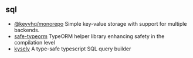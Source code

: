 ## sql

- [@keyvhq/monorepo](https://github.com/microlinkhq/keyv) Simple key-value storage with support for multiple backends.
- [safe-typeorm](https://github.com/samchon/safe-typeorm) TypeORM helper library enhancing safety in the compilation level
- [kysely](https://github.com/koskimas/kysely) A type-safe typescript SQL query builder